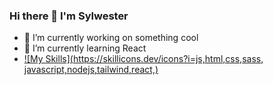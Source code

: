### Hi there 👋 I'm Sylwester
- 🔭 I’m currently working on something cool
- 🌱 I’m currently learning React
- [![My Skills](https://skillicons.dev/icons?i=js,html,css,sass, javascript,nodejs,tailwind,react,)](https://skillicons.dev)
<!--
**sylwester97/sylwester97** is a ✨ _special_ ✨ repository because its `README.md` (this file) appears on your GitHub profile.

Here are some ideas to get you started:

- 🔭 I’m currently working on ...
- 🌱 I’m currently learning ...
- 👯 I’m looking to collaborate on ...
- 🤔 I’m looking for help with ...
- 💬 Ask me about ...
- 📫 How to reach me: ...
- 😄 Pronouns: ...
- ⚡ Fun fact: ...
-->
